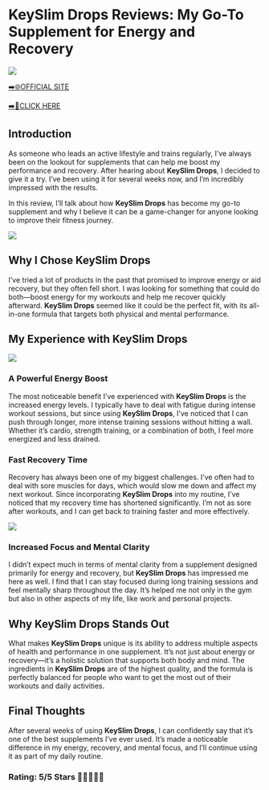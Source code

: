 # **KeySlim Drops Reviews**: My Go-To Supplement for Energy and Recovery

[![](https://static.vecteezy.com/system/resources/thumbnails/019/896/014/small/buy-now-gradient-button-with-cart-symbol-buy-now-illustration-png.png)](https://edetoop.top/lander/sugarpreland-1/keyslim.html) 

[➡️🌐OFFICIAL SITE](https://edetoop.top/lander/sugarpreland-1/keyslim.html) 

[➡️🔗CLICK HERE](https://edetoop.top/lander/sugarpreland-1/keyslim.html) 


## Introduction

As someone who leads an active lifestyle and trains regularly, I’ve always been on the lookout for supplements that can help me boost my performance and recovery. After hearing about **KeySlim Drops**, I decided to give it a try. I’ve been using it for several weeks now, and I’m incredibly impressed with the results.

In this review, I’ll talk about how **KeySlim Drops** has become my go-to supplement and why I believe it can be a game-changer for anyone looking to improve their fitness journey.

[![](https://wallpapers.com/images/hd/red-order-now-button-udg4jcj4arvn8b0n-2.png)](https://edetoop.top/lander/sugarpreland-1/keyslim.html)  

## Why I Chose **KeySlim Drops**

I’ve tried a lot of products in the past that promised to improve energy or aid recovery, but they often fell short. I was looking for something that could do both—boost energy for my workouts and help me recover quickly afterward. **KeySlim Drops** seemed like it could be the perfect fit, with its all-in-one formula that targets both physical and mental performance.

## My Experience with **KeySlim Drops**

[![](https://static.vecteezy.com/system/resources/thumbnails/019/896/014/small/buy-now-gradient-button-with-cart-symbol-buy-now-illustration-png.png)](https://edetoop.top/lander/sugarpreland-1/keyslim.html)

### A Powerful Energy Boost

The most noticeable benefit I’ve experienced with **KeySlim Drops** is the increased energy levels. I typically have to deal with fatigue during intense workout sessions, but since using **KeySlim Drops**, I’ve noticed that I can push through longer, more intense training sessions without hitting a wall. Whether it’s cardio, strength training, or a combination of both, I feel more energized and less drained.

### Fast Recovery Time

Recovery has always been one of my biggest challenges. I’ve often had to deal with sore muscles for days, which would slow me down and affect my next workout. Since incorporating **KeySlim Drops** into my routine, I’ve noticed that my recovery time has shortened significantly. I’m not as sore after workouts, and I can get back to training faster and more effectively.

[![](https://wallpapers.com/images/hd/red-order-now-button-udg4jcj4arvn8b0n-2.png)](https://edetoop.top/lander/sugarpreland-1/keyslim.html)  

### Increased Focus and Mental Clarity

I didn’t expect much in terms of mental clarity from a supplement designed primarily for energy and recovery, but **KeySlim Drops** has impressed me here as well. I find that I can stay focused during long training sessions and feel mentally sharp throughout the day. It’s helped me not only in the gym but also in other aspects of my life, like work and personal projects.

## Why **KeySlim Drops** Stands Out

What makes **KeySlim Drops** unique is its ability to address multiple aspects of health and performance in one supplement. It’s not just about energy or recovery—it’s a holistic solution that supports both body and mind. The ingredients in **KeySlim Drops** are of the highest quality, and the formula is perfectly balanced for people who want to get the most out of their workouts and daily activities.

## Final Thoughts

After several weeks of using **KeySlim Drops**, I can confidently say that it’s one of the best supplements I’ve ever used. It’s made a noticeable difference in my energy, recovery, and mental focus, and I’ll continue using it as part of my daily routine.

### Rating: 5/5 Stars 🌟🌟🌟🌟🌟
